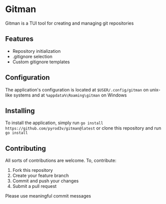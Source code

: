 # Gitman
Gitman is a TUI tool for creating and managing git repositories 

## Features
- Repository initialization
- .gitignore selection
- Custom gitignore templates

## Configuration
The application's configuration is located at `$USER/.config/gitman` on unix-like systems and at `%appdata%\Roaming\gitman` on Windows

## Installing
To install the application, simply run `go install https://github.com/pyrod3v/gitman@latest` or clone this repository and run `go install`

## Contributing
All sorts of contributions are welcome. To, contribute:
1. Fork this repository
2. Create your feature branch
3. Commit and push your changes
4. Submit a pull request

Please use meaningful commit messages
